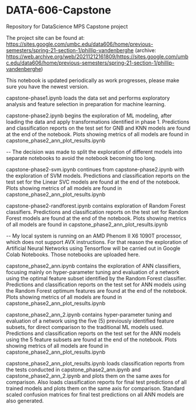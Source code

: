 # DATA-606-Capstone
Repository for DataScience MPS Capstone project

The project site can be found at: https://sites.google.com/umbc.edu/data606/home/previous-semesters/spring-21-section-1/phillip-vandenberghe
(archive: https://web.archive.org/web/20211212161809/https://sites.google.com/umbc.edu/data606/home/previous-semesters/spring-21-section-1/phillip-vandenberghe)

This notebook is updated periodically as work progresses, please make sure you have the newest version.

capstone-phase1.ipynb loads the data set and performs exploratory analysis and feature selection in preparation for machine learning.

capstone-phase2.ipynb begins the exploration of ML modeling, after loading the data and apply transformations identified in phase 1. Predictions and classification reports on the test set for GNB and KNN models are found at the end of the notebook.  Plots showing metrics of all models are found in capstone_phase2_ann_plot_results.ipynb

-- The decision was made to split the exploration of different models into separate notebooks to avoid the notebook becoming too long.

capstone-phase2-svm.ipynb continues from capstone-phase2.ipynb with the exploration of SVM models. Predictions and classification reports on the test set for the Linear SVC models are found at the end of the notebook.  Plots showing metrics of all models are found in capstone_phase2_ann_plot_results.ipynb

capstone-phase2-randforest.ipynb contains exploration of Random Forest classifiers. Predictions and classification reports on the test set for Random Forest models are found at the end of the notebook.  Plots showing metrics of all models are found in capstone_phase2_ann_plot_results.ipynb

-- My local system is running on an AMD Phenom II X6 1090T processor, which does not support AVX instructions.
For that reason the exploration of Artificial Neural Networks using Tensorflow will be carried out in Google Colab Notebooks.
Those notebooks are uploaded here.

capstone_phase2_ann.ipynb contains the exploration of ANN classifiers, focusing mainly on hyper-parameter tuning and evaluation of a network using the optimal feature subset identified by the Random Forest classifier. Predictions and classification reports on the test set for ANN models using the Random Forest optimum features are found at the end of the notebook.  Plots showing metrics of all models are found in capstone_phase2_ann_plot_results.ipynb

capstone_phase2_ann_2.ipynb contains hyper-parameter tuning and evaluation of a network using the five (5) previously identified feature subsets, for direct comparison to the traditional ML models used. Predictions and classification reports on the test set for the ANN models using the 5 feature subsets are found at the end of the notebook.  Plots showing metrics of all models are found in capstone_phase2_ann_plot_results.ipynb

capstone_phase2_ann_plot_results.ipynb loads classification reports from the tests conducted in capstone_phase2_ann.ipynb and capstone_phase2_ann_2.ipynb and plots them on the same axes for comparison. Also loads classification reports for final test predictions of all trained models and plots them on the same axis for comparison.  Standard scaled confusion matrices for final test predictions on all ANN models are also generated.

